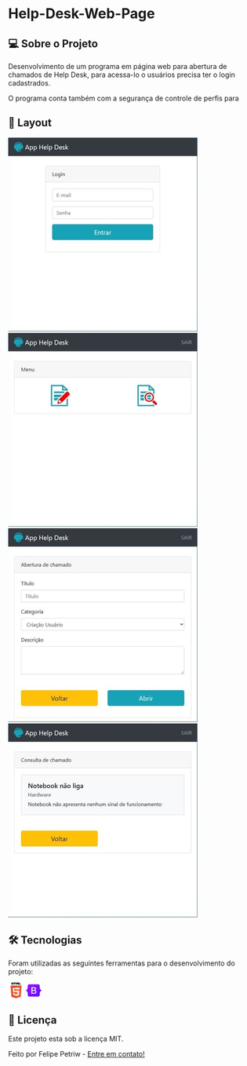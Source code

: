 # Help-Desk-Web-Page
 
## 💻 Sobre o Projeto
Desenvolvimento de um programa em página web para abertura de chamados de Help Desk, para acessa-lo o usuários precisa ter o login cadastrados.

O programa conta também com a segurança de controle de perfis para 


## 🎨 Layout

![image](https://github.com/FelipePetriw/Help-Desk-Web-Page/blob/main/img/Tela01.JPG)
![image](https://github.com/FelipePetriw/Help-Desk-Web-Page/blob/main/img/Tela02.JPG)
![image](https://github.com/FelipePetriw/Help-Desk-Web-Page/blob/main/img/Tela03.JPG)
![image](https://github.com/FelipePetriw/Help-Desk-Web-Page/blob/main/img/Tela04.JPG)

## 🛠 Tecnologias

Foram utilizadas as seguintes ferramentas para o desenvolvimento do projeto:

<code><img height="32" src="https://raw.githubusercontent.com/github/explore/80688e429a7d4ef2fca1e82350fe8e3517d3494d/topics/html/html.png" alt="HTML5"/></code>
<code><img height="32" src="https://github.com/devicons/devicon/blob/master/icons/bootstrap/bootstrap-original.svg" alt="Bootstrap"/></code>


## 📝 Licença

Este projeto esta sob a licença MIT.

Feito por Felipe Petriw - [Entre em contato!](https://www.linkedin.com/in/felipepetriw/)

